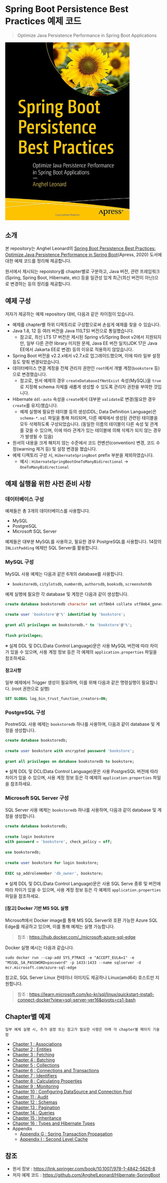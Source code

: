 # Spring Boot Persistence Best Practices 예제 코드
> Optimize Java Persistence Performance in Spring Boot Applications

<img src="./images/cover.jpg" alt="Cover Image" width="400"/>


## 소개
본 repository는 Anghel Leonard의 [Spring Boot Persistence Best Practices: Optimize Java Persistence Performance in Spring Boot](https://www.amazon.com/Spring-Boot-Persistence-Best-Practices/dp/1484256255)(Apress, 2020) 도서에 대한 예제 코드를 정리해 제공합니다.

원서에서 제시되는 repoistory를 chapter별로 구분하고, Java 버전, 관련 프레임워크(Spring, Spring Boot, Hibernate, etc) 등을 일관성 있게 최근(최신 버전이 아닌)으로 변경하는 등의 정리를 제공합니다.


## 예제 구성
저자가 제공하는 예제 repository 대비, 다음과 같은 차이점이 있습니다.
- 예제를 chapter별 하위 디렉토리로 구성함으로써 손쉽게 예제를 찾을 수 있습니다.
- Java 1.8, 12 등 여러 버전을 Java 11(LTS) 버전으로 통일했습니다. 
    - 참고로, 최신 LTS 17 버전은 제시된 Spring v5/Spring Boot v2에서 지원되지만, 일부 다른 관련 library 미지원 문제, Java EE 버전 일치(JDK 17은 Java EE에서 Jakarta EE로 변경) 등의 이유로 적용하지 않았습니다.
- Spring Boot 버전을 v2.2.x에서 v2.7.x로 업그레이드했으며, 이에 따라 일부 설정 등도 맞춰 변경되었습니다.
- 데이터베이스 연결 계정을 전체 관리자 권한인 `root`에서 개별 계정(`bookstore` 등)으로 변경했습니다.
    - 참고로, 원서 예제의 경우 `createDatabaseIfNotExist` 속성(MySQL)을 `true`로 지정해 schema 자체를 새롭게 생성할 수 있도록 관리자 권한을 부여한 것입니다.
- Hibernate `ddl-auto` 속성을 `create`에서 대부분 `validate`로 변경(필요한 경우 `create`를 유지)했습니다.
    - 예제 실행에 필요한 테이블 등의 생성(DDL; Data Definition Language)은 `schema-*.sql` 파일을 통해 처리되며, 다른 예제에서 생성된 관련된 테이블을 모두 삭제하도록 구성되었습니다. (동일한 이름의 테이블이 다른 속성 및 관계를 갖을 수 있으며, 이에 따라 관계가 있는 테이블에 의해 삭제가 되지 않는 경우가 발생될 수 있음) 
- 원서의 내용을 크게 해치지 않는 수준에서 코드 컨벤션(convention) 변경, 코드 수정(warning 제거 등) 및 설정 변경을 했습니다.
- 예제 디렉토리 구성 시, `HibernateSpringBoot` prefix 부분을 제외하였습니다.
    - 예시 : `HibernateSpringBootOneToManyBidirectional` -> `OneToManyBidirectional`


## 예제 실행을 위한 사전 준비 사항
### 데이터베이스 구성
예제들은 총 3개의 데이터베이스를 사용합니다.
- MySQL
- PostgreSQL
- Microsoft SQL Server

예제들은 대부분 MySQL를 사용하고, 필요한 경우 PostgreSQL를 사용합니다. 14장의 `INListPadding` 에제만 SQL Server를 활용합니다.

### MySQL 구성
MySQL 사용 예제는 다음과 같은 6개의 database를 사용합니다.
- `bookstoredb`, `citylotsdb`, `numberdb`, `authorsdb`, `booksdb`, `screenshotdb`

예제 실행에 필요한 각 database 및 계정은 다음과 같이 생성합니다.
```sql
create database bookstoredb character set utf8mb4 collate utf8mb4_general_ci;

create user 'bookstore'@'%' identified by 'bookstore';

grant all privileges on bookstoredb.* to 'bookstore'@'%';

flush privileges;
```
※ 실제 DDL 및 DCL(Data Control Language)문은 사용 MySQL 버전에 따라 차이가 있을 수 있으며, 사용 계정 정보 등은 각 예제의 `application.properties` 파일을 참조하세요.

#### 참고사항
일부 예제에서 Trigger 생성이 필요하며, 이를 위해 다음과 같은 명령실행이 필요합니다. (root 권한으로 실행)

```sql
SET GLOBAL log_bin_trust_function_creators=ON;
```

### PostgreSQL 구성
PostreSQL 사용 예제는 `bookstoredb` 하나를 사용하며, 다음과 같이 database 및 계정을 생성합니다.

```sql
create database bookstoredb;

create user bookstore with encrypted password 'bookstore';

grant all privileges on database bookstoredb to bookstore;
```
※ 실제 DDL 및 DCL(Data Control Language)문은 사용 PostgreSQL 버전에 따라 차이가 있을 수 있으며, 사용 계정 정보 등은 각 예제의 `application.properties` 파일을 참조하세요.

### Microsoft SQL Server 구성
SQL Server 사용 예제는 `bookstoredb` 하나를 사용하며, 다음과 같이 database 및 계정을 생성합니다.
```sql
create database bookstoredb;

create login bookstore
with password = 'bookstore', check_policy = off;

use bookstoredb;

create user bookstore for login bookstore;

EXEC sp_addrolemember 'db_owner', bookstore;
```
※ 실제 DDL 및 DCL(Data Control Language)문은 사용 SQL Serve 종류 및 버전에 따라 차이가 있을 수 있으며, 사용 계정 정보 등은 각 예제의 `application.properties` 파일을 참조하세요.

#### [참고] Docker 기반 MS SQL 실행
Microsoft에서 Docker image를 통해 MS SQL Server와 호환 가능한 Azure SQL Edge를 제공하고 있으며, 이를 통해 예제는 실행 가능합니다.  
> 참조 : https://hub.docker.com/_/microsoft-azure-sql-edge  

Docker 실행 예시는 다음과 같습니다.
```shell
sudo docker run --cap-add SYS_PTRACE -e "ACCEPT_EULA=1" -e "MSSQL_SA_PASSWORD=password" -p 1433:1433 --name sqlserver -d mcr.microsoft.com/azure-sql-edge
```

참고로, SQL Server Linux 컨테이너 이미지도 제공하나 Linux(amd64) 호스트만 지원합니다.
> 참조 : https://learn.microsoft.com/ko-kr/sql/linux/quickstart-install-connect-docker?view=sql-server-ver16&pivots=cs1-bash

## Chapter별 예제
    일부 예제 실행 시, 추가 설정 또는 참고가 필요한 사항은 아래 각 chapter별 페이지 기술함 

- [Chapter 1 : Associations](chapter1/README.md)
- [Chapter 2 : Entities](chapter2/README.md)
- [Chapter 3 : Fetching](chapter3/README.md)
- [Chapter 4 : Batching](chapter4/README.md)
- [Chapter 5 : Collections](chapter5/README.md)
- [Chapter 6 : Connections and Transactions](chapter6/README.md)
- [Chapter 7 : Identifiers](chapter7/README.md)
- [Chapter 8 : Calculating Properties](chapter8/README.md)
- [Chapter 9 : Monitoring](chapter9/README.md)
- [Chapter 10 : Configuring DataSource and Connection Pool](chapter10/README.md)
- [Chapter 11 : Audit](chapter11/README.md)
- [Chapter 12 : Schemas](chapter12/README.md)
- [Chapter 13 : Pagination](chapter13/README.md)
- [Chapter 14 : Queries](chapter14/README.md)
- [Chapter 15 : Inheritance](chapter15/README.md)
- [Chapter 16 : Types and Hibernate Types](chapter16/README.md)
- Appendix
    - [Appendix G : Spring Transaction Propagation](appendix/TransactionPropagation/README.md)
    - [Appendix I : Second Level Cache](appendix/SecondLevelCache/README.md)

## 참조
- 원서 정보 : https://link.springer.com/book/10.1007/978-1-4842-5626-8
- 저자 예제 코드 : https://github.com/AnghelLeonard/Hibernate-SpringBoot
